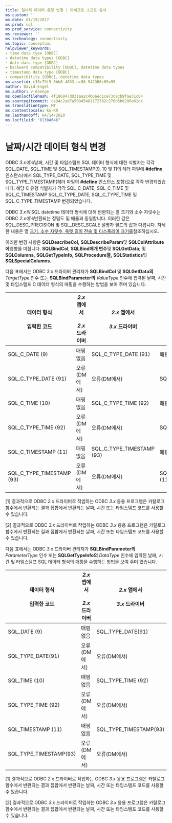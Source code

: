 ```yaml
---
title: 일시적 데이터 유형 변경 | 마이크로 소프트 문서
ms.custom: ''
ms.date: 01/19/2017
ms.prod: sql
ms.prod_service: connectivity
ms.reviewer: ''
ms.technology: connectivity
ms.topic: conceptual
helpviewer_keywords:
- time data type [ODBC]
- datetime data types [ODBC]
- date data type [ODBC]
- backward compatibility [ODBC], datetime data types
- timestamp data type [ODBC]
- compatibility [ODBC], datetime data types
ms.assetid: c38c79f9-8bb0-4633-ac86-542366c09a95
author: David-Engel
ms.author: v-daenge
ms.openlocfilehash: 4f186047dd31aa2c4b66ec1ce73c8cb9fae31c04
ms.sourcegitcommit: ce94c2ad7a50945481172782c270b5b0206e61de
ms.translationtype: MT
ms.contentlocale: ko-KR
ms.lasthandoff: 04/14/2020
ms.locfileid: "81304646"
---
```

# <a name="datetime-data-type-changes"></a>날짜/시간 데이터 형식 변경
ODBC *3.x에서*날짜, 시간 및 타임스탬프 SQL 데이터 형식에 대한 식별자는 각각 SQL_DATE, SQL_TIME 및 SQL_TIMESTAMP(9, 10 및 11의 헤더 파일에 **#define** 인스턴스)에서 SQL_TYPE_DATE, SQL_TYPE_TIME 및 SQL_TYPE_TIMESTAMP(헤더 파일의 **#define** 인스턴스 포함)으로 각각 변경되었습니다. 해당 C 유형 식별자가 각각 SQL_C_DATE, SQL_C_TIME 및 SQL_C_TIMESTAMP SQL_C_TYPE_DATE, SQL_C_TYPE_TIME 및 SQL_C_TYPE_TIMESTAMP 변경되었습니다.  
  
 ODBC *3.x의* SQL datetime 데이터 형식에 대해 반환되는 열 크기와 소수 자릿수는 ODBC *2.x에서*반환되는 정밀도 및 배율과 동일합니다. 이러한 값은 SQL_DESC_PRECISION 및 SQL_DESC_SCALE 설명자 필드의 값과 다릅니다. 자세한 내용은 열 [크기, 소수 자릿수, 옥텟 길이 전송 및 디스플레이 크기를](../../../odbc/reference/appendixes/column-size-decimal-digits-transfer-octet-length-and-display-size.md)참조하십시오.  
  
 이러한 변경 사항은 **SQLDescribeCol,** **SQLDescribeParam**및 **SQLColAttribute에**영향을 미칩니다. **SQLBindCol**, **SQLBind매개 변수**및 **SQLGetData**; 및 **SQLColumns,** **SQLGetTypeInfo,** **SQLProcedure열,** **SQLStatistics**및 **SQLSpecialColumns**.  
  
 다음 표에서는 ODBC *3.x* 드라이버 관리자가 **SQLBindCol** 및 **SQLGetData의** *TargetType* 인수 또는 **SQLBindParameter의** *ValueType* 인수에 입력된 날짜, 시간 및 타임스탬프 C 데이터 형식의 매핑을 수행하는 방법을 보여 주며 있습니다.  
  
|데이터 형식<br /><br /> 입력한 코드|*2.x* 앱에서<br /><br /> *2.x* 드라이버|*2.x* 앱에서<br /><br /> *3.x* 드라이버|*3.x* 앱에서<br /><br /> *2.x* 드라이버|*3.x* 앱에서<br /><br /> *3.x* 드라이버|  
|--------------------------------|-----------------------------------|-----------------------------------|-----------------------------------|-----------------------------------|  
|SQL_C_DATE (9)|매핑 없음|SQL_C_TYPE_DATE (91)|매핑 없음[1]|SQL_C_TYPE_DATE (91)|  
|SQL_C_TYPE_DATE (91)|오류(DM에서)|오류(DM에서)|SQL_C_DATE (9)|매핑 없음[2]|  
|SQL_C_TIME (10)|매핑 없음|SQL_C_TYPE_TIME (92)|매핑 없음[1]|SQL_C_TYPE_TIME (92)|  
|SQL_C_TYPE_TIME (92)|오류(DM에서)|오류(DM에서)|SQL_C_TIME (10)|매핑 없음[2]|  
|SQL_C_TIMESTAMP (11)|매핑 없음|SQL_C_TYPE_TIMESTAMP (93)|매핑 없음[1]|SQL_C_TYPE_TIMESTAMP (93)|  
|SQL_C_TYPE_TIMESTAMP (93)|오류(DM에서)|오류(DM에서)|SQL_C_TIMESTAMP (11)|매핑 없음[2]|  
  
 [1] 결과적으로 ODBC *2.x* 드라이버로 작업하는 ODBC *3.x* 응용 프로그램은 카탈로그 함수에서 반환되는 결과 집합에서 반환되는 날짜, 시간 또는 타임스탬프 코드를 사용할 수 있습니다.  
  
 [2] 결과적으로 ODBC *3.x* 드라이버로 작업하는 ODBC *3.x* 응용 프로그램은 카탈로그 함수에서 반환되는 결과 집합에서 반환되는 날짜, 시간 또는 타임스탬프 코드를 사용할 수 있습니다.  
  
 다음 표에서는 ODBC *3.x* 드라이버 관리자가 **SQLBindParameter의** *ParameterType* 인수 또는 **SQLGetTypeInfo의** *DataType* 인수에 입력된 날짜, 시간 및 타임스탬프 SQL 데이터 형식의 매핑을 수행하는 방법을 보여 주며 있습니다.  
  
|데이터 형식<br /><br /> 입력한 코드|*2.x* 앱에서<br /><br /> *2.x* 드라이버|*2.x* 앱에서<br /><br /> *3.x* 드라이버|*3.x* 앱에서<br /><br /> *2.x* 드라이버|*3.x* 앱에서<br /><br /> *3.x* 드라이버|  
|--------------------------------|-----------------------------------|-----------------------------------|-----------------------------------|-----------------------------------|  
|SQL_DATE (9)|매핑 없음|SQL_TYPE_DATE(91)|매핑 없음[1]|SQL_TYPE_DATE(91)|  
|SQL_TYPE_DATE(91)|오류(DM에서)|오류(DM에서)|SQL_DATE (9)|매핑 없음[2]|  
|SQL_TIME (10)|매핑 없음|SQL_TYPE_TIME (92)|매핑 없음[1]|SQL_TYPE_TIME (92)|  
|SQL_TYPE_TIME (92)|오류(DM에서)|오류(DM에서)|SQL_TIME (10)|매핑 없음[2]|  
|SQL_TIMESTAMP (11)|매핑 없음|SQL_TYPE_TIMESTAMP(93)|매핑 없음[1]|SQL_TYPE_TIMESTAMP(93)|  
|SQL_TYPE_TIMESTAMP(93)|오류(DM에서)|오류(DM에서)|SQL_TIMESTAMP (11)|매핑 없음[2]|  
  
 [1] 결과적으로 ODBC *2.x* 드라이버로 작업하는 ODBC *3.x* 응용 프로그램은 카탈로그 함수에서 반환되는 결과 집합에서 반환되는 날짜, 시간 또는 타임스탬프 코드를 사용할 수 있습니다.  
  
 [2] 결과적으로 ODBC *3.x* 드라이버로 작업하는 ODBC *3.x* 응용 프로그램은 카탈로그 함수에서 반환되는 결과 집합에서 반환되는 날짜, 시간 또는 타임스탬프 코드를 사용할 수 있습니다.
